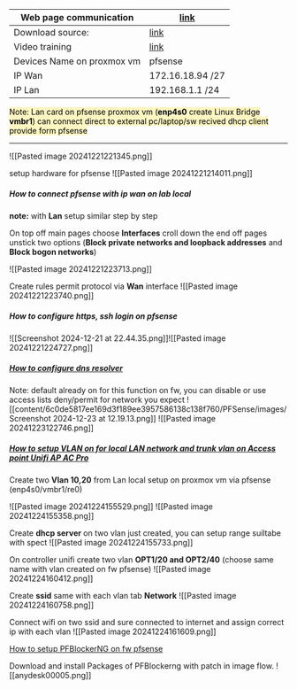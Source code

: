 
| Web page communication     | [link](https://www.reddit.com/r/PFSENSE/comments/1co8f1o/pfsense_iso_download_requires_an_account_and/) |
| -------------------------- | ------------------------------------------------------------------------------------------------------- |
| Download source:           | [link](https://repo.ialab.dsu.edu/pfsense/)                                                             |
| Video training             | [link](https://www.youtube.com/watch?v=mwDv790YoZ0)                                                     |
| Devices Name on proxmox vm | pfsense                                                                                                 |
| IP Wan                     | 172.16.18.94 /27                                                                                        |
| IP Lan                     | 192.168.1.1 /24                                                                                         |
<mark style="background: #FFF3A3A6;">Note: Lan card on pfsense proxmox vm (**enp4s0** create Linux Bridge **vmbr1**) can connect direct to external pc/laptop/sw recived dhcp client provide form pfsense</mark>

****
![[Pasted image 20241221221345.png]]

setup hardware for pfsense
![[Pasted image 20241221214011.png]]


##### **How to connect pfsense with ip wan on lab local** 

**note:** with **Lan** setup similar step by step  

On top off main pages choose **Interfaces** croll down the end off pages unstick two options (**Block private networks and loopback addresses** and **Block bogon networks**)

![[Pasted image 20241221223713.png]]

Create rules permit protocol via **Wan** interface
![[Pasted image 20241221223740.png]]


##### **How to configure https, ssh login on pfsense**

![[Screenshot 2024-12-21 at 22.44.35.png]]![[Pasted image 20241221224727.png]]

##### **[How to configure dns resolver](https://172.16.18.94/services_unbound.php)** 

Note: default already on for this function on fw, you can disable or use access lists deny/permit for network you expect
![[content/6c0de5817ee169d3f189ee3957586138c138f760/PFSense/images/Screenshot 2024-12-23 at 12.19.13.png]]
![[Pasted image 20241223122746.png]]

##### **[How to setup VLAN on for local LAN network and trunk vlan on Access point Unifi AP AC Pro](https://www.youtube.com/watch?v=SlkAB1nBLB0)**

Create two **Vlan 10,20** from Lan local setup on proxmox vm via pfsense  (enp4s0/vmbr1/re0)  

![[Pasted image 20241224155529.png]]
![[Pasted image 20241224155358.png]]

Create **dhcp server** on two vlan just created, you can setup range suiltabe with spect 
![[Pasted image 20241224155733.png]]

On controller unifi create two vlan **OPT1/20 and OPT2/40** (choose same name with vlan created on fw pfsense)
![[Pasted image 20241224160412.png]]

Create **ssid** same with each vlan tab **Network**
![[Pasted image 20241224160758.png]]

Connect wifi on two ssid and sure connected to internet and assign correct ip with each vlan
![[Pasted image 20241224161609.png]]

[How to setup PFBlockerNG on fw pfsense ](https://github.com/ahuacate/pfsense-pfblockerng)

Download and install Packages of PFBlockerng with patch in image flow.
![[anydesk00005.png]]

